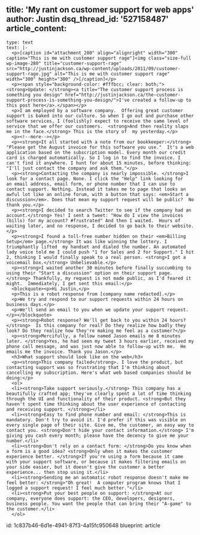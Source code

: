 title: 'My rant on customer support for web apps'
author: Justin
dsq_thread_id: '527158487'
article_content:
  -
    type: text
    text: |-
      <p>[caption id="attachment_280" align="alignright" width="300" caption="This is me with customer support rage"]<img class="size-full wp-image-280" title="customer-support-rage" src="http://justinjackson.ca/wp-content/uploads/2011/09/customer-support-rage.jpg" alt="This is me with customer support rage" width="300" height="300" />[/caption]</p>
      <p><span style="background-color: #fffbcc; clear: both;"><strong>Update: </strong><a title="The customer support process is something you design" href="http://justinjackson.ca/the-customer-support-process-is-something-you-design/">I've created a follow-up to this post here</a>.</span></p>
      <p>I am employed by a software company.  Offering great customer support is baked into our culture. So when I go out and purchase other software services, I (foolishly) expect to receive the same level of service that we offer our customers.  <strong>And then reality slaps me in the face.</strong> This is the story of  my yesterday.</p>
      <p><!--more--></p>
      <p><strong>It all started with a note from our bookkeeper:</strong> "Please get the August invoice for this software you use."  It's a web application based on the subscription model. Every month our credit card is charged automatically. So I log in to find the invoice. I can't find it anywhere. I hunt for about 15 minutes, before thinking: "I'll just contact the company and ask them."</p>
      <p><strong>Contacting the company is nearly impossible. </strong>I look for a contact page. None. I click the "Help" link looking for an email address, email form, or phone number that I can use to contact support. Nothing. Instead it takes me to page that looks an awful lot like an online forum, with a button that says: <em>Start a discussion</em>. Does that mean my support request will be public?  No thank you.</p>
      <p><strong>I decided to search Twitter to see if the company had an account.</strong> Yes! I sent a tweet: "How do I view the invoices (bills) for my account? #frustrated" And then I waited.  Hours of waiting later, and no response, I decided to go back to their website.</p>
      <p><strong>I found a toll-free number hidden on their <em>Billing Setup</em> page.</strong> It was like winning the lottery. I triumphantly lifted  my handset and dialed the number. An automated lady voice told me I could push "1 for Sales and 2 for Support." I hit 2, thinking I would finally speak to a real person. <strong>I got a voicemail box.</strong> Unbelievable.</p>
      <p><strong>I waited another 30 minutes before finally succumbing to using their "Start a discussion" option on their support page.</strong> Thankfully, my request is not made public, as I'd feared it might.  Immediately, I get sent this email:</p>
      <blockquote><p>Hi Justin,</p>
      <p>This is a robot response from [company name redacted].</p>
      <p>We try and respond to our support requests within 24 hours on business days.</p>
      <p>We'll send an email to you when we update your support request.</p></blockquote>
      <p><strong>Robot response? We'll get back to you within 24 hours?</strong>  Is this company for real? Do they realize how badly they look? Do they realize how they're making me feel as a customer?</p>
      <p><strong>Mercifully, a fellow named Jason emails me 8 minutes later. </strong>Yes, he had seen my tweet 3 hours earlier, received my phone call message, and was just now able to follow-up with me.  He emails me the invoice. Thank you Jason.</p>
      <h3>What support should look like on the web</h3>
      <p><strong>This company failed</strong>. I love the product, but contacting support was so frustrating that I'm thinking about cancelling my subscription. Here's what web based companies should be doing:</p>
      <ol>
      <li><strong>Take support seriously.</strong> This company has a beautifully crafted app; they've clearly spent a lot of time thinking through the UI and functionality of their product. <strong>But they haven't spent time thinking about the user experience of contacting and receiving support. </strong></li>
      <li><strong>Easy to find phone number and email: </strong>This is mandatory. Don't try to avoid it. I'd prefer if this was visible on every single page of their site. Give me, the customer, an easy way to contact you. <strong>Don't hide your contact information.</strong> I'm giving you cash every month; please have the decency to give me your number.</li>
      <li><strong>Don't rely on a contact form: </strong>Do you know when a form is a good idea? <strong>Only when it makes the customer experience better. </strong>If you're using a form because it came with your support software, or because it makes filtering emails on your side easier, but it doesn't give the customer a better experience... then stop using it.</li>
      <li><strong>Sending me an automatic robot response doesn't make me feel better: </strong>"Oh great!  A computer program knows that I logged a support request! I feel much better."</li>
      <li><strong>Put your best people on support: </strong>At our company, everyone does support: the CEO, developers, designers, business people. You want the people that can bring their "A-game" to the customer.</li>
      </ol>
id: 1c837b46-6d1e-4941-87f3-4a15fc950648
blueprint: article
